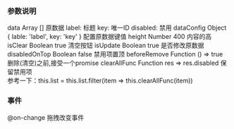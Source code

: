 ### 参数说明

data Array [] 原数据
    label: 标题
    key: 唯一ID
    disabled: 禁用
dataConfig Object { lable: 'label', key: 'key' } 配置原数据键值
height Number 400 内容的高
isClear Boolean true 清空按钮
isUpdate Boolean true 是否修改原数据
disabledOnTop Boolean false 禁用项置顶
beforeRemove Function () => true 删除(清空)之前,接受一个promise
clearAllFunc Function res => res.disabled 保留禁用项  
   参考一下：this.list = this.list.filter(item => this.clearAllFunc(item))

### 事件
@on-change 拖拽改变事件
